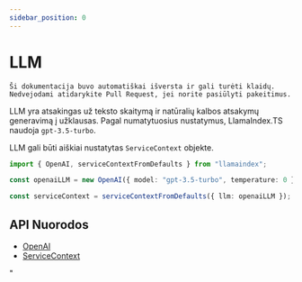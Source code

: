 ```yaml
---
sidebar_position: 0
---
```


# LLM

`Ši dokumentacija buvo automatiškai išversta ir gali turėti klaidų. Nedvejodami atidarykite Pull Request, jei norite pasiūlyti pakeitimus.`

LLM yra atsakingas už teksto skaitymą ir natūralių kalbos atsakymų generavimą į užklausas. Pagal numatytuosius nustatymus, LlamaIndex.TS naudoja `gpt-3.5-turbo`.

LLM gali būti aiškiai nustatytas `ServiceContext` objekte.

```typescript
import { OpenAI, serviceContextFromDefaults } from "llamaindex";

const openaiLLM = new OpenAI({ model: "gpt-3.5-turbo", temperature: 0 });

const serviceContext = serviceContextFromDefaults({ llm: openaiLLM });
```

## API Nuorodos

- [OpenAI](../../api/classes/OpenAI.md)
- [ServiceContext](../../api/interfaces/ServiceContext.md)

"
